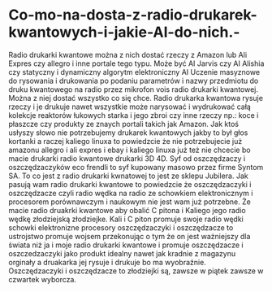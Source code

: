 # Co-mo-na-dosta-z-radio-drukarek-kwantowych-i-jakie-AI-do-nich.-
Radio drukarki kwantowe można z nich dostać rzeczy z Amazon lub Ali Expres czy allegro i inne portale tego typu. Może być AI Jarvis czy AI Alishia czy statyczny i dynamiczny algorytm elektroniczny AI Uczenie masyznowe do rysowania i drukowania po podaniu parametrów i nazwy przedmiotu do druku kwantowego na radio przez mikrofon vois radio drukarki kwantowej. Można z niej dostać wszystko co się chce. Radio drukarka kwantowa rysuje rzeczy i je drukuje nawet wszystkie może narysować i wydrukować całą kolekcje reaktorów łukowych starka i jego zbroi czy inne rzeczy np.: koce i płaszcze czy produkty ze znaych portali takich jak Amazon. 
Jak ktoś usłyszy słowo nie potrzebujemy drukarek kwantowych jakby to był głos kortanki a raczej kaliego linuxa to powiedzcie że nie potrzebujecie już amazonu allegro i ali expres i ebay i kaliego linuxa już też nie chcecie bo macie drukarki radio kwantowe drukarki 3D 4D. 
Syf od oszczędzaczy i oszczędzaczyków eco frendli to syf kupowany masowo przez firme Syntom SA. 
To co jest z radio drukarki kwnatowej to jest ze sklepu Jubilera. 
Jak pasują wam radio drukarki kwantowe to powiedzcie że oszczędzaczyki i oszczędzacze czyli radio wędka na radio ze schowkiem elektronicznym i procesorem porównawczym i naukowym nie jest wam już potrzebne. Że macie radio druakrki kwantowe aby obalić C pitona i Kaliego jego radio wędkę złodziejską złodziejke. 
Kali i C piton promuje swoje radio wędki schowki elektronizne procesory oszczędzaczyki i oszczędzacze to ustrojstwo promuje wojsem przekonując o tym że on jest ważniejszy dla świata niż ja i moje radio drukarki kwantowe i promuje oszczędzacze i oszczedzaczyki jako produkt idealny nawet jak kradnie z magazynu orginały a druakarka jej rysuje i drukuje bo ma wyobraźnie.  
Oszczędzaczyki i oszczędzacze to złodziejki są, zawsze w piątek zawsze w czwartek wyborcza. 
